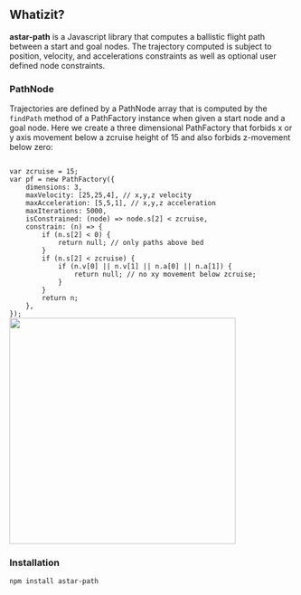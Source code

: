 ## Whatizit?
**astar-path** is a Javascript library that computes a ballistic flight path
between a start and goal nodes. The trajectory computed is subject to
position, velocity, and accelerations constraints as well as optional
user defined node constraints. 

### PathNode
Trajectories are defined by a PathNode array that is computed by the `findPath` method
of a PathFactory instance when given a start node and a goal node. Here we create
a three dimensional PathFactory that forbids x or y axis movement below a zcruise height
of 15 and also forbids z-movement below zero:

<code>
var zcruise = 15;
var pf = new PathFactory({
    dimensions: 3,
    maxVelocity: [25,25,4], // x,y,z velocity
    maxAcceleration: [5,5,1], // x,y,z acceleration
    maxIterations: 5000,
    isConstrained: (node) => node.s[2] < zcruise,
    constrain: (n) => {
        if (n.s[2] < 0) {
            return null; // only paths above bed
        }
        if (n.s[2] < zcruise) {
            if (n.v[0] || n.v[1] || n.a[0] || n.a[1]) {
                return null; // no xy movement below zcruise;
            }
        }
        return n;
    },
});
</code>

<a href="https://github.com/firepick/astar-path/wiki/images/constrainzy.png">
    <img src="https://github.com/firepick/astar-path/wiki/images/constrainzy.png" height=400px></a>

### Installation
`npm install astar-path`

